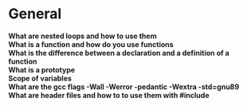 # General

**What are nested loops and how to use them <br>
What is a function and how do you use functions <br>
What is the difference between a declaration and a definition of a function <br>
What is a prototype <br>
Scope of variables <br>
What are the gcc flags -Wall -Werror -pedantic -Wextra -std=gnu89 <br>
What are header files and how to to use them with #include <br>**
